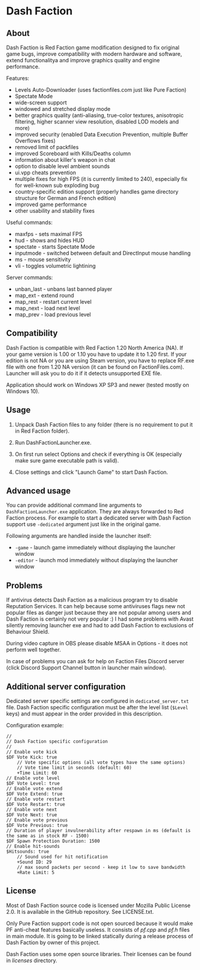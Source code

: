 Dash Faction
============

About
-----
Dash Faction is Red Faction game modification designed to fix original game bugs, improve compatibility with modern
hardware and software, extend functionalitya and improve graphics quality and engine performance.

Features:
- Levels Auto-Downloader (uses factionfiles.com just like Pure Faction)
- Spectate Mode
- wide-screen support
- windowed and stretched display mode
- better graphics quality (anti-aliasing, true-color textures, anisotropic filtering, higher scanner view resolution, disabled LOD models and more)
- improved security (enabled Data Execution Prevention, multiple Buffer Overflows fixes)
- removed limit of packfiles
- improved Scoreboard with Kills/Deaths column
- information about killer's weapon in chat
- option to disable level ambient sounds
- ui.vpp cheats prevention
- multiple fixes for high FPS (it is currently limited to 240), especially fix for well-known sub exploding bug
- country-specific edition support (properly handles game directory structure for German and French edition)
- improved game performance
- other usability and stability fixes

Useful commands:
- maxfps <limit> - sets maximal FPS
- hud - shows and hides HUD
- spectate <player> - starts Spectate Mode
- inputmode - switched between default and DirectInput mouse handling
- ms <value> - mouse sensitivity
- vli - toggles volumetric lightining

Server commands:
- unban_last - unbans last banned player
- map_ext - extend round
- map_rest - restart current level
- map_next - load next level
- map_prev - load previous level

Compatibility
-------------
Dash Faction is compatible with Red Faction 1.20 North America (NA).
If your game version is 1.00 or 1.10 you have to update it to 1.20 first.
If your edition is not NA or you are using Steam version, you have to replace RF.exe file with one from
1.20 NA version (it can be found on FactionFiles.com). Launcher will ask you to do it if it detects
unsupported EXE file.

Application should work on Windows XP SP3 and newer (tested mostly on Windows 10).

Usage
-----
1. Unpack Dash Faction files to any folder (there is no requirement to put it in Red Faction folder).

2. Run DashFactionLauncher.exe.

3. On first run select Options and check if everything is OK (especially make sure game executable path is valid).

4. Close settings and click "Launch Game" to start Dash Faction.

Advanced usage
--------------
You can provide additional command line arguments to `DashFactionLauncher.exe` application. They are always forwarded
to Red Faction process. For example to start a dedicated server with Dash Faction support use `-dedicated` argument
just like in the original game.

Following arguments are handled inside the launcher itself:

* `-game` - launch game immediately without displaying the launcher window
* `-editor` - launch mod immediately without displaying the launcher window

Problems
--------
If antivirus detects Dash Faction as a malicious program try to disable Reputation Services. It can help
because some antiviruses flags new not popular files as danger just because they are not popular among users
and Dash Faction is certainly not very popular :)
I had some problems with Avast silently removing launcher exe and had to add Dash Faction to exclusions of
Behaviour Shield.

During video capture in OBS please disable MSAA in Options - it does not perform well together.

In case of problems you can ask for help on Faction Files Discord server (click Discord Support Channel button in
launcher main window).

Additional server configuration
-------------------------------
Dedicated server specific settings are configured in `dedicated_server.txt` file.
Dash Faction specific configuration must be after the level list (`$Level` keys) and must appear in the order provided
in this description.

Configuration example:

    //
    // Dash Faction specific configuration
    //
    // Enable vote kick
    $DF Vote Kick: true
        // Vote specific options (all vote types have the same options)
        // Vote time limit in seconds (default: 60)
        +Time Limit: 60
    // Enable vote level
    $DF Vote Level: true
    // Enable vote extend
    $DF Vote Extend: true
    // Enable vote restart
    $DF Vote Restart: true
    // Enable vote next
    $DF Vote Next: true
    // Enable vote previous
    $DF Vote Previous: true
    // Duration of player invulnerability after respawn in ms (default is the same as in stock RF - 1500)
    $DF Spawn Protection Duration: 1500
    // Enable hit-sounds
    $Hitsounds: true
        // Sound used for hit notification
        +Sound ID: 29
        // max sound packets per second - keep it low to save bandwidth
        +Rate Limit: 5

License
-------
Most of Dash Faction source code is licensed under Mozilla Public License 2.0. It is available in the GitHub repository.
See LICENSE.txt.

Only Pure Faction support code is not open sourced because it would make PF anti-cheat features basically useless.
It consists of *pf.cpp* and *pf.h* files in main module. It is going to be linked statically during a release process
of Dash Faction by owner of this project.

Dash Faction uses some open source libraries. Their licenses can be found in *licenses* directory.
